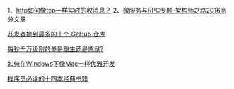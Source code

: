1、[http如何像tcp一样实时的收消息？](http://mp.weixin.qq.com/s?__biz=MjM5ODYxMDA5OQ==&mid=2651959605&idx=1&sn=21f25087bef3c3a966ef03b824365621&scene=25#wechat_redirect)
2、[微服务与RPC专题-架构师之路2016高分文章](http://mp.weixin.qq.com/s?__biz=MjM5ODYxMDA5OQ==&mid=2651959815&idx=1&sn=a9a38cdd42bc3a4d9aecf9c37ef3b120&chksm=bd2d07db8a5a8ecd1a41f37329d47f307958df40da41c1e03349cc18a2b595d84f14802b0e56&mpshare=1&scene=23&srcid=0104SGXc9wl0PZnJBRu14yrU#rd)

[开发者提到最多的十个 GitHub 仓库](https://zhuanlan.zhihu.com/p/26042737)

[每秒千万级别的量是重生还是炼狱?](http://github.tiankonguse.com/blog/2017/03/04/union-cache.html)

[如何在Windows下像Mac一样优雅开发](http://palmerye.online/%E5%A6%82%E4%BD%95%E5%9C%A8Windows%E4%B8%8B%E5%83%8FMac%E4%B8%80%E6%A0%B7%E4%BC%98%E9%9B%85%E5%BC%80%E5%8F%91)

[程序员必读的十四本经典书籍](https://buluo.qq.com/p/detail.html?bid=15093&pid=7834070-1491757685&from=share_qq)
